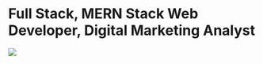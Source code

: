 # Full Stack, MERN Stack Web Developer, Digital Marketing Analyst
<img src="[[https://encrypted-tbn0.gstatic.com/images?q=tbn:ANd9GcSJNusd1czEWZ8mYqyfNEfy4zKmAd0ISVR_KxdkRQx7aOHwXxKCl9ZXZIk9vJbmBwCK92c&usqp=CAU](https://scontent.fccu1-2.fna.fbcdn.net/v/t39.30808-6/403603833_1750389468812361_304230803713862853_n.jpg?_nc_cat=111&ccb=1-7&_nc_sid=3635dc&_nc_ohc=1z7oVkRAObIAX-orYNi&_nc_ht=scontent.fccu1-2.fna&oh=00_AfCbWYyegP8zzWca2a38wemUDB2pyGcm5OGY7OmXn9Oc6Q&oe=656C92F4)https://scontent.fccu1-2.fna.fbcdn.net/v/t39.30808-6/403603833_1750389468812361_304230803713862853_n.jpg?_nc_cat=111&ccb=1-7&_nc_sid=3635dc&_nc_ohc=1z7oVkRAObIAX-orYNi&_nc_ht=scontent.fccu1-2.fna&oh=00_AfCbWYyegP8zzWca2a38wemUDB2pyGcm5OGY7OmXn9Oc6Q&oe=656C92F4](https://img.freepik.com/free-photo/html-css-collage-concept-with-person_23-2150061969.jpg?size=626&ext=jpg&ga=GA1.1.2084395869.1698125007&semt=sph)https://img.freepik.com/free-photo/html-css-collage-concept-with-person_23-2150061969.jpg?size=626&ext=jpg&ga=GA1.1.2084395869.1698125007&semt=sph">



